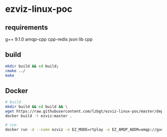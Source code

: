 # ezviz-linux-poc
## requirements
g++ 9.1.0
amqp-cpp
cpp-redis
json lib cpp
## build

```bash
mkdir build && cd build;
cmake ../
make
```
## Docker
```bash
# build
mkdir build && cd build && \
wget https://raw.githubusercontent.com/lzbgt/ezviz-linux-poc/master/deployment/Dockerfile && \
docker build -t ezviz:master .

# run
docker run -d --name ezviz -e EZ_MODE=rtplay -e EZ_AMQP_ADDR=amqp://guest:guest@10.10.102.104:5672/ -e EZ_REDIS_ADDR=10.10.102.104 -e EZ_REDIS_PORT=6379 ezviz:master

```
